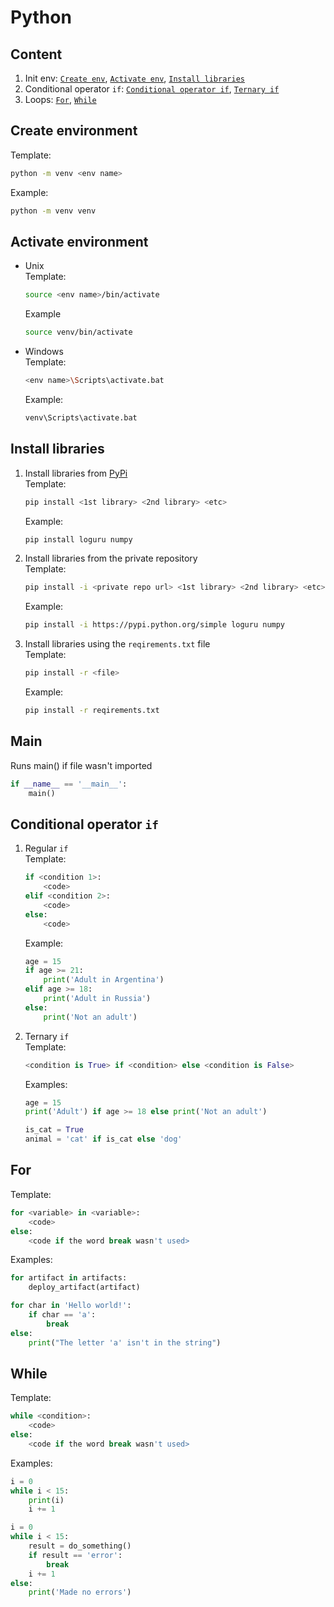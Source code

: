 # Python

## Content
1. Init env: [`Create env`](#create-environment), [`Activate env`](#activate-environment), [`Install libraries`](#install-libraries)
2. Conditional operator `if`: [`Conditional operator if`](#conditional-operator-if), [`Ternary if`](#ternary-if)
3. Loops: [`For`](#for), [`While`](#while)

## Create environment  
Template:
```bash
python -m venv <env name> 
```
Example:
```bash
python -m venv venv
```

## Activate environment
* Unix  
  Template:
  ```bash
  source <env name>/bin/activate
  ```
  Example
  ```bash
  source venv/bin/activate
  ```

* Windows  
  Template:
  ```bash
  <env name>\Scripts\activate.bat
  ```
  Example:
  ```bash
  venv\Scripts\activate.bat
  ```

## Install libraries
1. Install libraries from [PyPi](https://pypi.org/)  
   Template:
   ```bash
   pip install <1st library> <2nd library> <etc>
   ```
   Example:
   ```bash
   pip install loguru numpy
   ```

2. Install libraries from the private repository  
   Template:
   ```bash
   pip install -i <private repo url> <1st library> <2nd library> <etc>
   ```
   Example:
   ```bash
   pip install -i https://pypi.python.org/simple loguru numpy
   ```

3. Install libraries using the `reqirements.txt` file  
   Template:
   ```bash
   pip install -r <file>
   ```
   Example:
   ```bash
   pip install -r reqirements.txt
   ```

## Main
Runs main() if file wasn't imported
```python
if __name__ == '__main__':
    main()
```

## Conditional operator `if`
1. Regular `if`  
   Template:
   ```python
   if <condition 1>:
       <code>
   elif <condition 2>:
       <code>
   else:
       <code>
   ```
   Example:
   ```python
   age = 15
   if age >= 21:
       print('Adult in Argentina')
   elif age >= 18:
       print('Adult in Russia')
   else:
       print('Not an adult')
   ```

2. Ternary `if` <a name="ternary-if"></a>  
   Template:
   ```python
   <condition is True> if <condition> else <condition is False>
   ```
   Examples:
   ```python
   age = 15
   print('Adult') if age >= 18 else print('Not an adult')
   ```
   ```python
   is_cat = True
   animal = 'cat' if is_cat else 'dog'
   ```

## For
   Template:
   ```python
   for <variable> in <variable>:
       <code>
   else:
       <code if the word break wasn't used>
   ```
   Examples:
   ```python
   for artifact in artifacts:
       deploy_artifact(artifact)
   ```
   ```python
   for char in 'Hello world!':
       if char == 'a':
           break
   else:
       print("The letter 'a' isn't in the string")
   ```

## While  
   Template:
   ```python
   while <condition>:
       <code>
   else:
       <code if the word break wasn't used>
   ```
   Examples:
   ```python
   i = 0
   while i < 15:
       print(i)
       i += 1
   ```
   ```python
   i = 0
   while i < 15:
       result = do_something()
       if result == 'error':
           break
       i += 1
   else:
       print('Made no errors')
   ```
